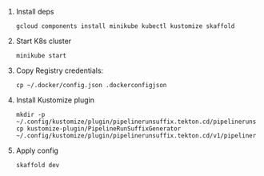 1. Install deps

    ```shell
    gcloud components install minikube kubectl kustomize skaffold
    ```

1. Start K8s cluster

    ```shell
    minikube start
    ```

1. Copy Registry credentials:

    ```shell
    cp ~/.docker/config.json .dockerconfigjson
    ```

1. Install Kustomize plugin

    ```shell
    mkdir -p ~/.config/kustomize/plugin/pipelinerunsuffix.tekton.cd/pipelinerunsuffixgenerator
    cp kustomize-plugin/PipelineRunSuffixGenerator ~/.config/kustomize/plugin/pipelinerunsuffix.tekton.cd/v1/pipelinerunsuffixgenerator
    ```

1. Apply config

    ```shell
    skaffold dev
    ```


